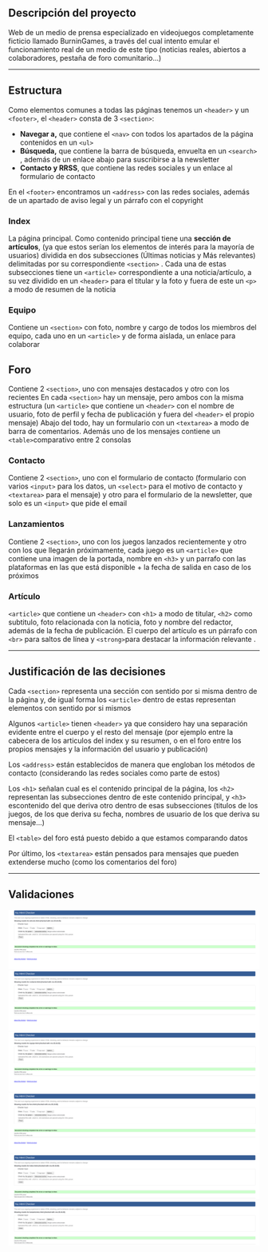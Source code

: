 ## **Descripción del proyecto**

Web de un medio de prensa especializado en videojuegos completamente ficticio llamado BurninGames, a través del cual intento emular el funcionamiento real de un medio de este tipo (noticias reales, abiertos a colaboradores, pestaña de foro comunitario...)

---
## **Estructura**
Como elementos comunes a todas las páginas tenemos un `<header>` y un `<footer>`, el `<header>` consta de 3 `<section>`:

- **Navegar a,** que contiene el `<nav>` con todos los apartados de la página contenidos en un `<ul>` 
- **Búsqueda,** que contiene la barra de búsqueda, envuelta en un `<search>` , además de un enlace abajo para suscribirse a la newsletter
-  **Contacto y RRSS**, que contiene las redes sociales y un enlace al formulario de contacto

En el `<footer>` encontramos un `<address>` con las redes sociales, además de un apartado de aviso legal y un párrafo con el copyright
### **Index**
La página principal. Como contenido principal tiene una **sección de artículos**, (ya que estos serían los elementos de interés para la mayoría de usuarios)
dividida en dos subsecciones (Últimas noticias y Más relevantes) delimitadas por su correspondiente `<section>` . Cada una de estas subsecciones tiene un `<article>` correspondiente a una noticia/artículo, a su vez dividido en un `<header>` para el titular y la foto y fuera de este un `<p>` a modo de resumen de la noticia
### **Equipo**
Contiene un `<section>` con foto, nombre y cargo de todos los miembros del equipo, cada uno en un `<article>` y de forma aislada, un enlace para colaborar 
## **Foro**
Contiene 2 `<section>`, uno con mensajes destacados y otro con los recientes
 En cada `<section>` hay un mensaje, pero ambos con la misma estructura (un `<article>` que contiene un `<header>` con el nombre de usuario, foto de perfil y fecha de publicación y fuera del `<header>` el propio mensaje)
 Abajo del todo, hay un formulario con un `<textarea>` a modo de barra de comentarios.
Además uno de los mensajes contiene un `<table>`comparativo entre 2 consolas
### **Contacto**
Contiene 2 `<section>`, uno con el formulario de contacto (formulario con varios `<input>` para los datos, un `<select>` para el motivo de contacto y `<textarea>` para el mensaje) y otro para el formulario de la newsletter, que solo es un `<input>` que pide el email

### **Lanzamientos**
Contiene 2 `<section>`,  uno con los juegos lanzados recientemente y otro con los que llegarán próximamente, cada juego es un `<article>` que contiene una imagen de la portada, nombre en `<h3>` y un parrafo con las plataformas en las que está disponible + la fecha de salida en caso de los próximos

### **Artículo**
`<article>` que contiene un `<header>` con `<h1>` a modo de titular, `<h2>` como subtitulo, foto relacionada con la noticia, foto y nombre del redactor, además de la fecha de publicación. El cuerpo del artículo es un párrafo con `<br>` para saltos de línea y `<strong>`para destacar la información relevante .

--- 
## **Justificación de las decisiones**
Cada `<section>` representa una sección con sentido por si misma dentro de la página y, de igual forma los `<article>` dentro de estas representan elementos con sentido por si mismos

Algunos `<article>` tienen `<header>` ya que considero hay una separación evidente entre el cuerpo y el resto del mensaje (por ejemplo entre la cabecera de los articulos del index y su resumen, o en el foro entre los propios mensajes y la información del usuario y publicación)

Los `<address>` están establecidos de manera que engloban los métodos de contacto (considerando las redes sociales como parte de estos)

Los `<h1>` señalan cual es el contenido principal de la página, los `<h2>` representan las subsecciones dentro de este contenido principal, y `<h3>` escontenido del que deriva otro dentro de esas subsecciones  (titulos de los juegos, de los que deriva su fecha, nombres de usuario de los que deriva su mensaje...)

El `<table>` del foro está puesto debido a que estamos comparando datos

Por último, los `<textarea>` están pensados para mensajes que pueden extenderse mucho (como los comentarios del foro)

--- 
## **Validaciones**

![](Validacion1.png)
![](Validacion2.png)
![](Validacion3.png)
![](Validacion4.png)
![](Validacion5.png)
![](Validacion6.png)